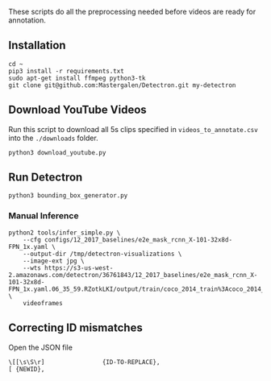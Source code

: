 These scripts do all the preprocessing needed before videos are ready for annotation.

## Installation

```
cd ~
pip3 install -r requirements.txt
sudo apt-get install ffmpeg python3-tk
git clone git@github.com:Mastergalen/Detectron.git my-detectron
```

## Download YouTube Videos

Run this script to download all 5s clips specified in `videos_to_annotate.csv` into the `./downloads` folder.

```
python3 download_youtube.py
```

## Run Detectron

```
python3 bounding_box_generator.py
```

### Manual Inference

```
python2 tools/infer_simple.py \
    --cfg configs/12_2017_baselines/e2e_mask_rcnn_X-101-32x8d-FPN_1x.yaml \
    --output-dir /tmp/detectron-visualizations \
    --image-ext jpg \
    --wts https://s3-us-west-2.amazonaws.com/detectron/36761843/12_2017_baselines/e2e_mask_rcnn_X-101-32x8d-FPN_1x.yaml.06_35_59.RZotkLKI/output/train/coco_2014_train%3Acoco_2014_valminusminival/generalized_rcnn/model_final.pkl \
    videoframes
```

## Correcting ID mismatches

Open the JSON file

```
\[[\s\S\r]                {ID-TO-REPLACE},
[ {NEWID},
```
